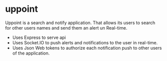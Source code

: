 # uppoint

Uppoint is a search and notify application. That allows its users to search for other users names and send them an alert un Real-time.

- Uses Express to serve api
- Uses Socket.IO to push alerts and notifications to the user in real-time.
- Uses Json Web tokens to authorize each notification push to other users of the 
  application.
